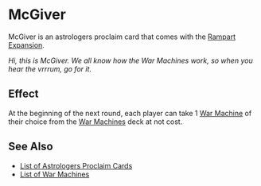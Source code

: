 # McGiver

McGiver is an astrologers proclaim card that comes with the [Rampart Expansion](../content.md).

*Hi, this is McGiver. We all know how the War Machines work, so when you hear the vrrrum, go for it.*


## Effect

At the beginning of the next round, each player can take 1 [War Machine](../war_machines.md) of their choice from the [War Machines](../war_machines.md) deck at not cost.


## See Also

- [List of Astrologers Proclaim Cards](../astrologers_proclaim.md)
- [List of War Machines](../war_machines.md)
